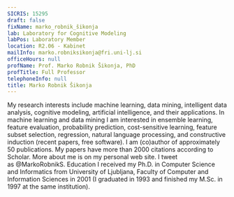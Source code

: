 ```yaml
---
SICRIS: 15295
draft: false
fixName: marko_robnik_šikonja
lab: Laboratory for Cognitive Modeling
labPos: Laboratory Member
location: R2.06 - Kabinet
mailInfo: marko.robniksikonja@fri.uni-lj.si
officeHours: null
profName: Prof. Marko Robnik Šikonja, PhD
profTitle: Full Professor
telephoneInfo: null
title: Marko Robnik Šikonja
---
```



My research interests include machine learning, data mining, intelligent data analysis, cognitive modeling, artificial intelligence, and their applications. In machine learning and data mining I am interested in ensemble learning, feature evaluation, probability prediction, cost-sensitive learning, feature subset selection, regression, natural language processing, and constructive induction (recent papers, free software). I am (co)author of approximately 50 publications. My papers have more than 2000 citations according to Scholar.
More about me is on my personal web site. I tweet as @MarkoRobnikS.
Education
I received my Ph.D. in Computer Science and Informatics from University of Ljubljana, Faculty of Computer and Information Sciences in 2001 (I graduated in 1993 and finished my M.Sc. in 1997 at the same institution).